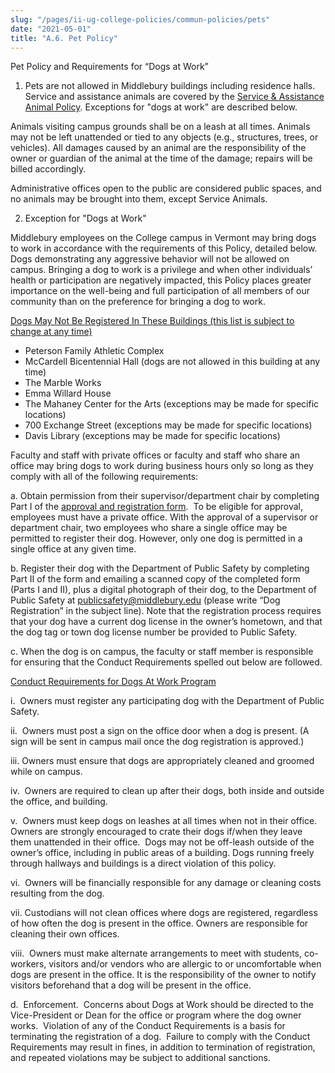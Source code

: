```yaml
---
slug: "/pages/ii-ug-college-policies/commun-policies/pets"
date: "2021-05-01"
title: "A.6. Pet Policy"
---
```


Pet Policy and Requirements for “Dogs at Work”

1. Pets are not allowed in Middlebury buildings including residence halls. Service and assistance animals are covered by the [Service & Assistance Animal Policy](/pages/i-policies-for-all/non-discrim-policies/svc-assist-animals). Exceptions for "dogs at work" are described below.

Animals visiting campus grounds shall be on a leash at all times. Animals may not be left unattended or tied to any objects (e.g., structures, trees, or vehicles). All damages caused by an animal are the responsibility of the owner or guardian of the animal at the time of the damage; repairs will be billed accordingly.

Administrative offices open to the public are considered public spaces, and no animals may be brought into them, except Service Animals.

2. Exception for "Dogs at Work"

Middlebury employees on the College campus in Vermont may bring dogs to work in accordance with the requirements of this Policy, detailed below.  Dogs demonstrating any aggressive behavior will not be allowed on campus. Bringing a dog to work is a privilege and when other individuals’ health or participation are negatively impacted, this Policy places greater importance on the well-being and full participation of all members of our community than on the preference for bringing a dog to work.

<span style="text-decoration:underline">Dogs May Not Be Registered In These Buildings (this list is subject to change at any time)</span>

- Peterson Family Athletic Complex
- McCardell Bicentennial Hall (dogs are not allowed in this building at any time)
- The Marble Works
- Emma Willard House
- The Mahaney Center for the Arts (exceptions may be made for specific locations)
- 700 Exchange Street (exceptions may be made for specific locations)
- Davis Library (exceptions may be made for specific locations)

Faculty and staff with private offices or faculty and staff who share an office may bring dogs to work during business hours only so long as they comply with all of the following requirements:

a. Obtain permission from their supervisor/department chair by completing Part I of the [approval and registration form](https://www.middlebury.edu/system/files/media/Dog%20at%20Work%20Registration%20Form_2019.docx "Dog registration form").  To be eligible for approval, employees must have a private office. With the approval of a supervisor or department chair, two employees who share a single office may be permitted to register their dog. However, only one dog is permitted in a single office at any given time.

b. Register their dog with the Department of Public Safety by completing Part II of the form and emailing a scanned copy of the completed form (Parts I and II), plus a digital photograph of their dog, to the Department of Public Safety at [publicsafety@middlebury.edu](mailto:publicsafety@middlebury.edu) (please write “Dog Registration” in the subject line). Note that the registration process requires that your dog have a current dog license in the owner’s hometown, and that the dog tag or town dog license number be provided to Public Safety.

c. When the dog is on campus, the faculty or staff member is responsible for ensuring that the Conduct Requirements spelled out below are followed.

<span style="text-decoration:underline">Conduct Requirements for Dogs At Work Program</span>

i.  Owners must register any participating dog with the Department of Public Safety.

ii.  Owners must post a sign on the office door when a dog is present. (A sign will be sent in campus mail once the dog registration is approved.)

iii. Owners must ensure that dogs are appropriately cleaned and groomed while on campus.

iv.  Owners are required to clean up after their dogs, both inside and outside the office, and building.

v.  Owners must keep dogs on leashes at all times when not in their office. Owners are strongly encouraged to crate their dogs if/when they leave them unattended in their office.  Dogs may not be off-leash outside of the owner’s office, including in public areas of a building. Dogs running freely through hallways and buildings is a direct violation of this policy.

vi.  Owners will be financially responsible for any damage or cleaning costs resulting from the dog.

vii. Custodians will not clean offices where dogs are registered, regardless of how often the dog is present in the office. Owners are responsible for cleaning their own offices.

viii.  Owners must make alternate arrangements to meet with students, co-workers, visitors and/or vendors who are allergic to or uncomfortable when dogs are present in the office. It is the responsibility of the owner to notify visitors beforehand that a dog will be present in the office.

d.  Enforcement.  Concerns about Dogs at Work should be directed to the Vice-President or Dean for the office or program where the dog owner works.  Violation of any of the Conduct Requirements is a basis for terminating the registration of a dog.  Failure to comply with the Conduct Requirements may result in fines, in addition to termination of registration, and repeated violations may be subject to additional sanctions.
